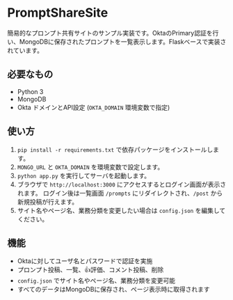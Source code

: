 # PromptShareSite

簡易的なプロンプト共有サイトのサンプル実装です。OktaのPrimary認証を行い、MongoDBに保存されたプロンプトを一覧表示します。Flaskベースで実装されています。

## 必要なもの
- Python 3
- MongoDB
- Okta ドメインとAPI設定 (`OKTA_DOMAIN` 環境変数で指定)

## 使い方
1. `pip install -r requirements.txt` で依存パッケージをインストールします。
2. `MONGO_URL` と `OKTA_DOMAIN` を環境変数で設定します。
3. `python app.py` を実行してサーバを起動します。
4. ブラウザで `http://localhost:3000` にアクセスするとログイン画面が表示されます。
   ログイン後は一覧画面 `/prompts` にリダイレクトされ、`/post` から新規投稿が行えます。
5. サイト名やページ名、業務分類を変更したい場合は `config.json` を編集してください。

## 機能
- Oktaに対してユーザ名とパスワードで認証を実施
- プロンプト投稿、一覧、👍評価、コメント投稿、削除
- `config.json` でサイト名やページ名、業務分類を変更可能
- すべてのデータはMongoDBに保存され、ページ表示時に取得されます

